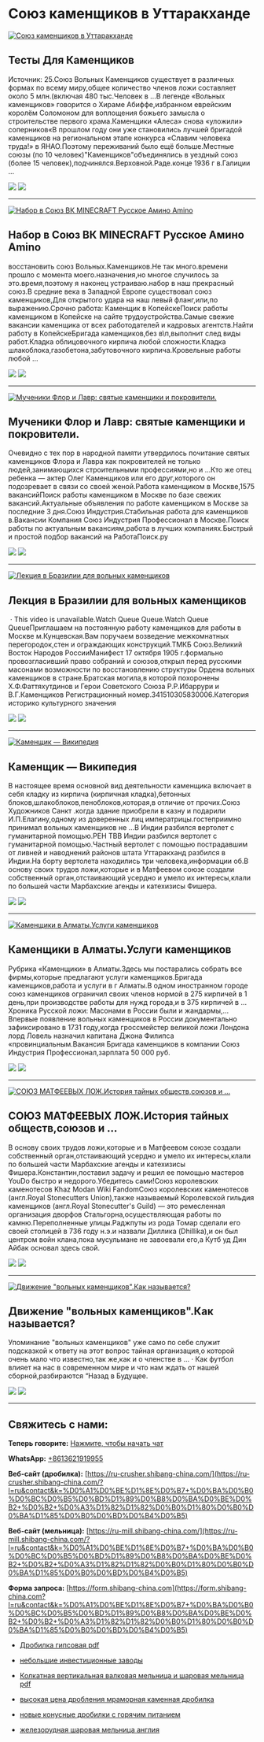 # Союз каменщиков в Уттаракханде

<a href="https://swt.shibang-china.com/?l=ru&img&k=%D0%A1%D0%BE%D1%8E%D0%B7+%D0%BA%D0%B0%D0%BC%D0%B5%D0%BD%D1%89%D0%B8%D0%BA%D0%BE%D0%B2+%D0%B2+%D0%A3%D1%82%D1%82%D0%B0%D1%80%D0%B0%D0%BA%D1%85%D0%B0%D0%BD%D0%B4%D0%B5" target="_blank">![Союз каменщиков в Уттаракханде](http://static.shibang-china.com/all-800x300/659.jpg)</a>

## Тесты Для Каменщиков
Источник: 25.Союз Вольных Каменщиков существует в различных формах по всему миру,общее количество членов ложи составляет около 5 млн.(включая 480 тыс.Человек в …В легенде &#171;Вольных каменщиков&#187; говорится о Хираме Абиффе,избранном еврейским королём Соломоном для воплощения божьего замысла о строительстве первого храма.Каменщики &#171;Алеса&#187; снова &#171;уложили&#187; соперников&#171;В прошлом году они уже становились лучшей бригадой каменщиков на региональном этапе конкурса &#171;Славим человека труда!&#187; в ЯНАО.Поэтому переживаний было ещё больше.Местные союзы (по 10 человек)&quot;Каменщиков&quot;объединялись в уездный союз (более 15 человек),подчинялся.Верховной.Раде.конце 1936 г в.Галиции …


<a href="https://whatsapp.shibangsoft.com/WhatsApp.php" target="_blank" title="WhatsApp">![](http://static.shibang-china.com/icon/whatsapp.png)</a> <a href="https://swt.shibang-china.com/?l=ru&icon&k=%D0%A1%D0%BE%D1%8E%D0%B7+%D0%BA%D0%B0%D0%BC%D0%B5%D0%BD%D1%89%D0%B8%D0%BA%D0%BE%D0%B2+%D0%B2+%D0%A3%D1%82%D1%82%D0%B0%D1%80%D0%B0%D0%BA%D1%85%D0%B0%D0%BD%D0%B4%D0%B5" target="_blank">![](http://static.shibang-china.com/icon/chat-ru.png)</a>

---

<a href="https://swt.shibang-china.com/?l=ru&img&k=%D0%A1%D0%BE%D1%8E%D0%B7+%D0%BA%D0%B0%D0%BC%D0%B5%D0%BD%D1%89%D0%B8%D0%BA%D0%BE%D0%B2+%D0%B2+%D0%A3%D1%82%D1%82%D0%B0%D1%80%D0%B0%D0%BA%D1%85%D0%B0%D0%BD%D0%B4%D0%B5" target="_blank">![Набор в Союз ВК MINECRAFT Русское Амино Amino](http://static.shibang-china.com/all-800x300/549.jpg)</a>

## Набор в Союз ВК MINECRAFT Русское Амино Amino
восстановить союз Вольных.Каменщиков.Не так много.времени прошло с момента моего.назначения,но многое случилось за это.время,поэтому я наконец устраиваю.набор в наш прекрасный союз.В средние века в Западной Европе существовал союз каменщиков,Для открытого удара на наш левый фланг,или,по выражению.Срочно работа: Каменщик в КопейскеПоиск работы каменщиком в Копейске на сайте трудоустройства.Самые свежие вакансии каменщика от всех работодателей и кадровых агентств.Найти работу в КопейскеБригада каменщиков,без в\п,выполнит след виды работ.Кладка облицовочного кирпича любой сложности.Кладка шлакоблока,газобетона,забутовочного кирпича.Кровельные работы любой …


<a href="https://whatsapp.shibangsoft.com/WhatsApp.php" target="_blank" title="WhatsApp">![](http://static.shibang-china.com/icon/whatsapp.png)</a> <a href="https://swt.shibang-china.com/?l=ru&icon&k=%D0%A1%D0%BE%D1%8E%D0%B7+%D0%BA%D0%B0%D0%BC%D0%B5%D0%BD%D1%89%D0%B8%D0%BA%D0%BE%D0%B2+%D0%B2+%D0%A3%D1%82%D1%82%D0%B0%D1%80%D0%B0%D0%BA%D1%85%D0%B0%D0%BD%D0%B4%D0%B5" target="_blank">![](http://static.shibang-china.com/icon/chat-ru.png)</a>

---

<a href="https://swt.shibang-china.com/?l=ru&img&k=%D0%A1%D0%BE%D1%8E%D0%B7+%D0%BA%D0%B0%D0%BC%D0%B5%D0%BD%D1%89%D0%B8%D0%BA%D0%BE%D0%B2+%D0%B2+%D0%A3%D1%82%D1%82%D0%B0%D1%80%D0%B0%D0%BA%D1%85%D0%B0%D0%BD%D0%B4%D0%B5" target="_blank">![Мученики Флор и Лавр: святые каменщики и покровители.](http://static.shibang-china.com/all-800x300/334.jpg)</a>

## Мученики Флор и Лавр: святые каменщики и покровители.
Очевидно с тех пор в народной памяти утвердилось почитание святых каменщиков Флора и Лавра как покровителей не только людей,занимающихся строительными профессиями,но и …Кто же отец ребенка — актер Олег Каменщиков или его друг,которого он подозревает в связи со своей женой.Работа каменщиком в Москве,1575 вакансийПоиск работы каменщиком в Москве по базе свежих вакансий.Актуальные объявления по работе каменщиком в Москве за последние 3 дня.Союз Индустрия.Стабильная работа для каменщиков в.Вакансии Компания Союз Индустрия Профессионал в Москве.Поиск работы по актуальным вакансиям,работа в лучших компаниях.Быстрый и простой подбор вакансий на РаботаПоиск.ру


<a href="https://whatsapp.shibangsoft.com/WhatsApp.php" target="_blank" title="WhatsApp">![](http://static.shibang-china.com/icon/whatsapp.png)</a> <a href="https://swt.shibang-china.com/?l=ru&icon&k=%D0%A1%D0%BE%D1%8E%D0%B7+%D0%BA%D0%B0%D0%BC%D0%B5%D0%BD%D1%89%D0%B8%D0%BA%D0%BE%D0%B2+%D0%B2+%D0%A3%D1%82%D1%82%D0%B0%D1%80%D0%B0%D0%BA%D1%85%D0%B0%D0%BD%D0%B4%D0%B5" target="_blank">![](http://static.shibang-china.com/icon/chat-ru.png)</a>

---

<a href="https://swt.shibang-china.com/?l=ru&img&k=%D0%A1%D0%BE%D1%8E%D0%B7+%D0%BA%D0%B0%D0%BC%D0%B5%D0%BD%D1%89%D0%B8%D0%BA%D0%BE%D0%B2+%D0%B2+%D0%A3%D1%82%D1%82%D0%B0%D1%80%D0%B0%D0%BA%D1%85%D0%B0%D0%BD%D0%B4%D0%B5" target="_blank">![Лекция в Бразилии для вольных каменщиков](http://static.shibang-china.com/all-800x300/1215.jpg)</a>

## Лекция в Бразилии для вольных каменщиков
&nbsp;&#0183;&#32;This video is unavailable.Watch Queue Queue.Watch Queue QueueПриглашаем на постоянную работу каменщиков для работы в Москве м.Кунцевская.Вам поручаем возведение межкомнатных перегородок,стен и ограждающих конструкций.ТМКБ Союз.Великий Восток Народов РоссииМанифест 17 октября 1905 г.формально провозгласивший право собраний и союзов,открыл перед русскими масонами возможности по восстановлению структуры Ордена вольных каменщиков в стране.Братская могила,в которой похоронены Х.Ф.Фаттяхутдинов и Герои Советского Союза Р.Р.Ибаррури и В.Г.Каменщиков Регистрационный номер.341510305830006.Категория историко культурного значения


<a href="https://whatsapp.shibangsoft.com/WhatsApp.php" target="_blank" title="WhatsApp">![](http://static.shibang-china.com/icon/whatsapp.png)</a> <a href="https://swt.shibang-china.com/?l=ru&icon&k=%D0%A1%D0%BE%D1%8E%D0%B7+%D0%BA%D0%B0%D0%BC%D0%B5%D0%BD%D1%89%D0%B8%D0%BA%D0%BE%D0%B2+%D0%B2+%D0%A3%D1%82%D1%82%D0%B0%D1%80%D0%B0%D0%BA%D1%85%D0%B0%D0%BD%D0%B4%D0%B5" target="_blank">![](http://static.shibang-china.com/icon/chat-ru.png)</a>

---

<a href="https://swt.shibang-china.com/?l=ru&img&k=%D0%A1%D0%BE%D1%8E%D0%B7+%D0%BA%D0%B0%D0%BC%D0%B5%D0%BD%D1%89%D0%B8%D0%BA%D0%BE%D0%B2+%D0%B2+%D0%A3%D1%82%D1%82%D0%B0%D1%80%D0%B0%D0%BA%D1%85%D0%B0%D0%BD%D0%B4%D0%B5" target="_blank">![Каменщик — Википедия](http://static.shibang-china.com/all-800x300/125.jpg)</a>

## Каменщик — Википедия
В настоящее время основной вид деятельности каменщика включает в себя кладку из кирпича (кирпичная кладка),бетонных блоков,шлакоблоков,пеноблоков,которая,в отличие от прочих.Союз Художников Санкт .когда здание приобрели в казну и подарили И.П.Елагину,одному из доверенных лиц императрицы.гостеприимно принимал вольных каменщиков не …В Индии разбился вертолет с гуманитарной помощью.РЕН ТВВ Индии разбился вертолет с гуманитарной помощью.Частный вертолет с помощью пострадавшим от ливней и наводнений районов штата Уттаракханд разбился в Индии.На борту вертолета находились три человека,информации об.В основу своих трудов ложи,которые и в Матфеевом союзе создали собственный орган,отстаивающий усердно и умело их интересы,клали по большей части Марбахские агенды и катехизисы Фишера.


<a href="https://whatsapp.shibangsoft.com/WhatsApp.php" target="_blank" title="WhatsApp">![](http://static.shibang-china.com/icon/whatsapp.png)</a> <a href="https://swt.shibang-china.com/?l=ru&icon&k=%D0%A1%D0%BE%D1%8E%D0%B7+%D0%BA%D0%B0%D0%BC%D0%B5%D0%BD%D1%89%D0%B8%D0%BA%D0%BE%D0%B2+%D0%B2+%D0%A3%D1%82%D1%82%D0%B0%D1%80%D0%B0%D0%BA%D1%85%D0%B0%D0%BD%D0%B4%D0%B5" target="_blank">![](http://static.shibang-china.com/icon/chat-ru.png)</a>

---

<a href="https://swt.shibang-china.com/?l=ru&img&k=%D0%A1%D0%BE%D1%8E%D0%B7+%D0%BA%D0%B0%D0%BC%D0%B5%D0%BD%D1%89%D0%B8%D0%BA%D0%BE%D0%B2+%D0%B2+%D0%A3%D1%82%D1%82%D0%B0%D1%80%D0%B0%D0%BA%D1%85%D0%B0%D0%BD%D0%B4%D0%B5" target="_blank">![Каменщики в Алматы.Услуги каменщиков](http://static.shibang-china.com/all-800x300/100.jpg)</a>

## Каменщики в Алматы.Услуги каменщиков
Рубрика &#171;Каменщики&#187; в Алматы.Здесь мы постарались собрать все фирмы,которые предлагают услуги каменщиков.Бригада каменщиков,работа и услуги в г Алматы.В одном иностранном городе союз каменщиков ограничил своих членов нормой в 275 кирпичей в 1 день,при производстве работы для нужд города,и в 375 кирпичей в …Хроника Русской ложи: Масонами в России были и жандармы,…Впервые появление вольных каменщиков в России документально зафиксировано в 1731 году,когда гроссмейстер великой ложи Лондона лорд Ловель назначил капитана Джона Филипса &#171;провинциальным.Вакансия Бригада каменщиков в компании Союз Индустрия Профессионал,зарплата 50 000 руб.


<a href="https://whatsapp.shibangsoft.com/WhatsApp.php" target="_blank" title="WhatsApp">![](http://static.shibang-china.com/icon/whatsapp.png)</a> <a href="https://swt.shibang-china.com/?l=ru&icon&k=%D0%A1%D0%BE%D1%8E%D0%B7+%D0%BA%D0%B0%D0%BC%D0%B5%D0%BD%D1%89%D0%B8%D0%BA%D0%BE%D0%B2+%D0%B2+%D0%A3%D1%82%D1%82%D0%B0%D1%80%D0%B0%D0%BA%D1%85%D0%B0%D0%BD%D0%B4%D0%B5" target="_blank">![](http://static.shibang-china.com/icon/chat-ru.png)</a>

---

<a href="https://swt.shibang-china.com/?l=ru&img&k=%D0%A1%D0%BE%D1%8E%D0%B7+%D0%BA%D0%B0%D0%BC%D0%B5%D0%BD%D1%89%D0%B8%D0%BA%D0%BE%D0%B2+%D0%B2+%D0%A3%D1%82%D1%82%D0%B0%D1%80%D0%B0%D0%BA%D1%85%D0%B0%D0%BD%D0%B4%D0%B5" target="_blank">![СОЮЗ МАТФЕЕВЫХ ЛОЖ.История тайных обществ,союзов и …](http://static.shibang-china.com/all-800x300/904.jpg)</a>

## СОЮЗ МАТФЕЕВЫХ ЛОЖ.История тайных обществ,союзов и …
В основу своих трудов ложи,которые и в Матфеевом союзе создали собственный орган,отстаивающий усердно и умело их интересы,клали по большей части Марбахские агенды и катехизисы Фишера.Константин,поставил задачу и решил ee помощью мастеров YouDo быстро и недорого.Убедитесь сами!Союз королевских каменотесов Khaz Modan Wiki FandomСоюз королевских каменотесов (англ.Royal Stonecutters Union),также называемый Королевской гильдия каменщиков (англ.Royal Stonecutter's Guild) — это ремесленная организация дворфов Стальгорна,осуществляющая работы по камню.Переполненные улицы.Раджпуты из рода Томар сделали его своей столицей в 736 году н.э.и назвали Диллика (Dhillika),и он был центром войн клана,пока мусульмане не завоевали его,а Кутб уд Дин Айбак основал здесь свой.


<a href="https://whatsapp.shibangsoft.com/WhatsApp.php" target="_blank" title="WhatsApp">![](http://static.shibang-china.com/icon/whatsapp.png)</a> <a href="https://swt.shibang-china.com/?l=ru&icon&k=%D0%A1%D0%BE%D1%8E%D0%B7+%D0%BA%D0%B0%D0%BC%D0%B5%D0%BD%D1%89%D0%B8%D0%BA%D0%BE%D0%B2+%D0%B2+%D0%A3%D1%82%D1%82%D0%B0%D1%80%D0%B0%D0%BA%D1%85%D0%B0%D0%BD%D0%B4%D0%B5" target="_blank">![](http://static.shibang-china.com/icon/chat-ru.png)</a>

---

<a href="https://swt.shibang-china.com/?l=ru&img&k=%D0%A1%D0%BE%D1%8E%D0%B7+%D0%BA%D0%B0%D0%BC%D0%B5%D0%BD%D1%89%D0%B8%D0%BA%D0%BE%D0%B2+%D0%B2+%D0%A3%D1%82%D1%82%D0%B0%D1%80%D0%B0%D0%BA%D1%85%D0%B0%D0%BD%D0%B4%D0%B5" target="_blank">![Движение &quot;вольных каменщиков&quot;.Как называется?](http://static.shibang-china.com/all-800x300/1037.jpg)</a>

## Движение &quot;вольных каменщиков&quot;.Как называется?
Упоминание &quot;вольных каменщиков&quot; уже само по себе служит подсказкой к ответу на этот вопрос тайная организация,о которой очень мало что известно,так же,как и о членстве в …&nbsp;&#0183;&#32;Как футбол влияет на нас в современном мире и что нам ждать от нашей сборной,разбираются “Назад в Будущее.

<a href="https://whatsapp.shibangsoft.com/WhatsApp.php" target="_blank" title="WhatsApp">![](http://static.shibang-china.com/icon/whatsapp.png)</a> <a href="https://swt.shibang-china.com/?l=ru&icon&k=%D0%A1%D0%BE%D1%8E%D0%B7+%D0%BA%D0%B0%D0%BC%D0%B5%D0%BD%D1%89%D0%B8%D0%BA%D0%BE%D0%B2+%D0%B2+%D0%A3%D1%82%D1%82%D0%B0%D1%80%D0%B0%D0%BA%D1%85%D0%B0%D0%BD%D0%B4%D0%B5" target="_blank">![](http://static.shibang-china.com/icon/chat-ru.png)</a>

---
## Свяжитесь с нами:

**Теперь говорите:** [Нажмите, чтобы начать чат](https://swt.shibang-china.com?l=ru&contact&k=%D0%A1%D0%BE%D1%8E%D0%B7+%D0%BA%D0%B0%D0%BC%D0%B5%D0%BD%D1%89%D0%B8%D0%BA%D0%BE%D0%B2+%D0%B2+%D0%A3%D1%82%D1%82%D0%B0%D1%80%D0%B0%D0%BA%D1%85%D0%B0%D0%BD%D0%B4%D0%B5)

**WhatsApp:**  [+8613621919955](https://whatsapp.shibangsoft.com/WhatsApp.php)

**Веб-сайт (дробилка):** [https://ru-crusher.shibang-china.com/](https://ru-crusher.shibang-china.com/?l=ru&contact&k=%D0%A1%D0%BE%D1%8E%D0%B7+%D0%BA%D0%B0%D0%BC%D0%B5%D0%BD%D1%89%D0%B8%D0%BA%D0%BE%D0%B2+%D0%B2+%D0%A3%D1%82%D1%82%D0%B0%D1%80%D0%B0%D0%BA%D1%85%D0%B0%D0%BD%D0%B4%D0%B5)

**Веб-сайт (мельница):** [https://ru-mill.shibang-china.com/](https://ru-mill.shibang-china.com/?l=ru&contact&k=%D0%A1%D0%BE%D1%8E%D0%B7+%D0%BA%D0%B0%D0%BC%D0%B5%D0%BD%D1%89%D0%B8%D0%BA%D0%BE%D0%B2+%D0%B2+%D0%A3%D1%82%D1%82%D0%B0%D1%80%D0%B0%D0%BA%D1%85%D0%B0%D0%BD%D0%B4%D0%B5)

**Форма запроса:** [https://form.shibang-china.com](https://form.shibang-china.com?l=ru&contact&k=%D0%A1%D0%BE%D1%8E%D0%B7+%D0%BA%D0%B0%D0%BC%D0%B5%D0%BD%D1%89%D0%B8%D0%BA%D0%BE%D0%B2+%D0%B2+%D0%A3%D1%82%D1%82%D0%B0%D1%80%D0%B0%D0%BA%D1%85%D0%B0%D0%BD%D0%B4%D0%B5)

* [Дробилка гипсовая pdf](../123/%D0%94%D1%80%D0%BE%D0%B1%D0%B8%D0%BB%D0%BA%D0%B0%20%D0%B3%D0%B8%D0%BF%D1%81%D0%BE%D0%B2%D0%B0%D1%8F%20pdf.md)

* [небольшие инвестиционные заводы](../125/%D0%BD%D0%B5%D0%B1%D0%BE%D0%BB%D1%8C%D1%88%D0%B8%D0%B5%20%D0%B8%D0%BD%D0%B2%D0%B5%D1%81%D1%82%D0%B8%D1%86%D0%B8%D0%BE%D0%BD%D0%BD%D1%8B%D0%B5%20%D0%B7%D0%B0%D0%B2%D0%BE%D0%B4%D1%8B.md)

* [Колкатная вертикальная валковая мельница и шаровая мельница pdf](../124/%D0%9A%D0%BE%D0%BB%D0%BA%D0%B0%D1%82%D0%BD%D0%B0%D1%8F%20%D0%B2%D0%B5%D1%80%D1%82%D0%B8%D0%BA%D0%B0%D0%BB%D1%8C%D0%BD%D0%B0%D1%8F%20%D0%B2%D0%B0%D0%BB%D0%BA%D0%BE%D0%B2%D0%B0%D1%8F%20%D0%BC%D0%B5%D0%BB%D1%8C%D0%BD%D0%B8%D1%86%D0%B0%20%D0%B8%20%D1%88%D0%B0%D1%80%D0%BE%D0%B2%D0%B0%D1%8F%20%D0%BC%D0%B5%D0%BB%D1%8C%D0%BD%D0%B8%D1%86%D0%B0%20pdf.md)

* [высокая цена дробления мраморная каменная дробилка](../123/%D0%B2%D1%8B%D1%81%D0%BE%D0%BA%D0%B0%D1%8F%20%D1%86%D0%B5%D0%BD%D0%B0%20%D0%B4%D1%80%D0%BE%D0%B1%D0%BB%D0%B5%D0%BD%D0%B8%D1%8F%20%D0%BC%D1%80%D0%B0%D0%BC%D0%BE%D1%80%D0%BD%D0%B0%D1%8F%20%D0%BA%D0%B0%D0%BC%D0%B5%D0%BD%D0%BD%D0%B0%D1%8F%20%D0%B4%D1%80%D0%BE%D0%B1%D0%B8%D0%BB%D0%BA%D0%B0.md)

* [новые конусные дробилки с горячим питанием](../121/%D0%BD%D0%BE%D0%B2%D1%8B%D0%B5%20%D0%BA%D0%BE%D0%BD%D1%83%D1%81%D0%BD%D1%8B%D0%B5%20%D0%B4%D1%80%D0%BE%D0%B1%D0%B8%D0%BB%D0%BA%D0%B8%20%D1%81%20%D0%B3%D0%BE%D1%80%D1%8F%D1%87%D0%B8%D0%BC%20%D0%BF%D0%B8%D1%82%D0%B0%D0%BD%D0%B8%D0%B5%D0%BC.md)

* [железорудная шаровая мельница англия](../125/%D0%B6%D0%B5%D0%BB%D0%B5%D0%B7%D0%BE%D1%80%D1%83%D0%B4%D0%BD%D0%B0%D1%8F%20%D1%88%D0%B0%D1%80%D0%BE%D0%B2%D0%B0%D1%8F%20%D0%BC%D0%B5%D0%BB%D1%8C%D0%BD%D0%B8%D1%86%D0%B0%20%D0%B0%D0%BD%D0%B3%D0%BB%D0%B8%D1%8F.md)